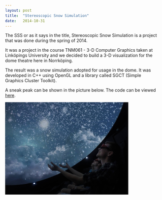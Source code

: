 ```yaml
---
layout: post
title:  "Stereoscopic Snow Simulation"
date:   2014-10-31
---
```

The SSS or as it says in the title, Stereoscopic Snow Simulation is a project that was done during the spring of 2014.

It was a project in the course TNM061 - 3-D Computer Graphics taken at Linköpings University and we decided to build a 3-D visualization for the dome theatre here in Norrköping.

The result was a snow simulation adopted for usage in the dome. It was developed in C++ using OpenGL and a library called SGCT (Simple Graphics Cluster Toolkit). 

A sneak peak can be shown in the picture below.
The code can be viewed [here](https://github.com/tistatos/TNM061-StereoSnowSim).

<img src="./img/sss.jpg" alt="Stereoscopic Snow Simlation" style="width:400px;height:300px">



